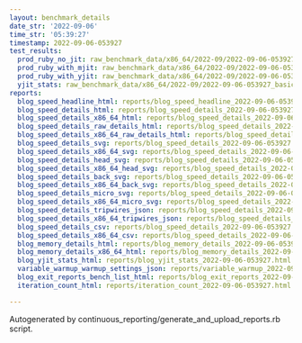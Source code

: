 ```yaml
---
layout: benchmark_details
date_str: '2022-09-06'
time_str: '05:39:27'
timestamp: 2022-09-06-053927
test_results:
  prod_ruby_no_jit: raw_benchmark_data/x86_64/2022-09/2022-09-06-053927_basic_benchmark_prod_ruby_no_jit.json
  prod_ruby_with_mjit: raw_benchmark_data/x86_64/2022-09/2022-09-06-053927_basic_benchmark_prod_ruby_with_mjit.json
  prod_ruby_with_yjit: raw_benchmark_data/x86_64/2022-09/2022-09-06-053927_basic_benchmark_prod_ruby_with_yjit.json
  yjit_stats: raw_benchmark_data/x86_64/2022-09/2022-09-06-053927_basic_benchmark_yjit_stats.json
reports:
  blog_speed_headline_html: reports/blog_speed_headline_2022-09-06-053927.html
  blog_speed_details_html: reports/blog_speed_details_2022-09-06-053927.html
  blog_speed_details_x86_64_html: reports/blog_speed_details_2022-09-06-053927.x86_64.html
  blog_speed_details_raw_details_html: reports/blog_speed_details_2022-09-06-053927.raw_details.html
  blog_speed_details_x86_64_raw_details_html: reports/blog_speed_details_2022-09-06-053927.x86_64.raw_details.html
  blog_speed_details_svg: reports/blog_speed_details_2022-09-06-053927.svg
  blog_speed_details_x86_64_svg: reports/blog_speed_details_2022-09-06-053927.x86_64.svg
  blog_speed_details_head_svg: reports/blog_speed_details_2022-09-06-053927.head.svg
  blog_speed_details_x86_64_head_svg: reports/blog_speed_details_2022-09-06-053927.x86_64.head.svg
  blog_speed_details_back_svg: reports/blog_speed_details_2022-09-06-053927.back.svg
  blog_speed_details_x86_64_back_svg: reports/blog_speed_details_2022-09-06-053927.x86_64.back.svg
  blog_speed_details_micro_svg: reports/blog_speed_details_2022-09-06-053927.micro.svg
  blog_speed_details_x86_64_micro_svg: reports/blog_speed_details_2022-09-06-053927.x86_64.micro.svg
  blog_speed_details_tripwires_json: reports/blog_speed_details_2022-09-06-053927.tripwires.json
  blog_speed_details_x86_64_tripwires_json: reports/blog_speed_details_2022-09-06-053927.x86_64.tripwires.json
  blog_speed_details_csv: reports/blog_speed_details_2022-09-06-053927.csv
  blog_speed_details_x86_64_csv: reports/blog_speed_details_2022-09-06-053927.x86_64.csv
  blog_memory_details_html: reports/blog_memory_details_2022-09-06-053927.html
  blog_memory_details_x86_64_html: reports/blog_memory_details_2022-09-06-053927.x86_64.html
  blog_yjit_stats_html: reports/blog_yjit_stats_2022-09-06-053927.html
  variable_warmup_warmup_settings_json: reports/variable_warmup_2022-09-06-053927.warmup_settings.json
  blog_exit_reports_bench_list_html: reports/blog_exit_reports_2022-09-06-053927.bench_list.html
  iteration_count_html: reports/iteration_count_2022-09-06-053927.html

---
```

Autogenerated by continuous_reporting/generate_and_upload_reports.rb script.
